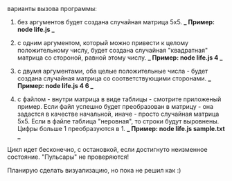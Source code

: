 варианты вызова программы:

1. без аргументов будет создана случайная матрица 5х5.
   **_ Пример: node life.js _**

2. с одним аргументом, который можно привести к целому положительному числу, будет создана случайная "квадратная" матрица со стороной, равной этому числу.
   **_ Пример: node life.js 4 _**

3. с двумя аргументами, оба целые положительные числа - будет создана случайная матрица со соответствующими сторонами.
   **_ Пример: node life.js 4 6 _**

4. с файлом - внутри матрица в виде таблицы - смотрите приложеный пример. Если файл успешно будет преобразован в матрицу - она задастся в качестве начальной, иначе - просто случайная матрица 5х5. Если в файле таблица "неровная", то строки будут выровнены. Цифры больше 1 преобразуются в 1.
   **_ Пример: node life.js sample.txt _**

Цикл идет бесконечно, с остановкой, если достигнуто неизменное состояние. "Пульсары" не проверяются!

Планирую сделать визуализацию, но пока не решил как :)
